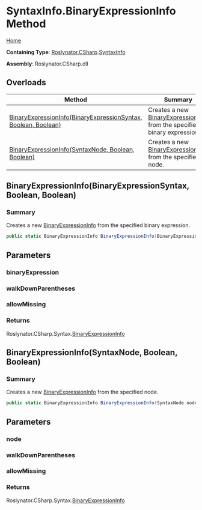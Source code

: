 # SyntaxInfo\.BinaryExpressionInfo Method

[Home](../../../../README.md)

**Containing Type**: [Roslynator.CSharp](../../README.md)\.[SyntaxInfo](../README.md)

**Assembly**: Roslynator\.CSharp\.dll

## Overloads

| Method | Summary |
| ------ | ------- |
| [BinaryExpressionInfo(BinaryExpressionSyntax, Boolean, Boolean)](#Roslynator_CSharp_SyntaxInfo_BinaryExpressionInfo_Microsoft_CodeAnalysis_CSharp_Syntax_BinaryExpressionSyntax_System_Boolean_System_Boolean_) | Creates a new [BinaryExpressionInfo](../../Syntax/BinaryExpressionInfo/README.md) from the specified binary expression\. |
| [BinaryExpressionInfo(SyntaxNode, Boolean, Boolean)](#Roslynator_CSharp_SyntaxInfo_BinaryExpressionInfo_Microsoft_CodeAnalysis_SyntaxNode_System_Boolean_System_Boolean_) | Creates a new [BinaryExpressionInfo](../../Syntax/BinaryExpressionInfo/README.md) from the specified node\. |

## BinaryExpressionInfo\(BinaryExpressionSyntax, Boolean, Boolean\)<a name="Roslynator_CSharp_SyntaxInfo_BinaryExpressionInfo_Microsoft_CodeAnalysis_CSharp_Syntax_BinaryExpressionSyntax_System_Boolean_System_Boolean_"></a>

### Summary

Creates a new [BinaryExpressionInfo](../../Syntax/BinaryExpressionInfo/README.md) from the specified binary expression\.

```csharp
public static BinaryExpressionInfo BinaryExpressionInfo(BinaryExpressionSyntax binaryExpression, bool walkDownParentheses = true, bool allowMissing = false)
```

## Parameters

### binaryExpression





### walkDownParentheses





### allowMissing





### Returns

Roslynator\.CSharp\.Syntax\.[BinaryExpressionInfo](../../Syntax/BinaryExpressionInfo/README.md)

## BinaryExpressionInfo\(SyntaxNode, Boolean, Boolean\)<a name="Roslynator_CSharp_SyntaxInfo_BinaryExpressionInfo_Microsoft_CodeAnalysis_SyntaxNode_System_Boolean_System_Boolean_"></a>

### Summary

Creates a new [BinaryExpressionInfo](../../Syntax/BinaryExpressionInfo/README.md) from the specified node\.

```csharp
public static BinaryExpressionInfo BinaryExpressionInfo(SyntaxNode node, bool walkDownParentheses = true, bool allowMissing = false)
```

## Parameters

### node





### walkDownParentheses





### allowMissing





### Returns

Roslynator\.CSharp\.Syntax\.[BinaryExpressionInfo](../../Syntax/BinaryExpressionInfo/README.md)

